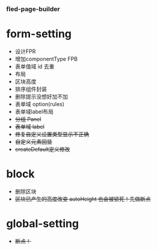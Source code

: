 ### fled-page-builder

# form-setting

- 设计FPR
- 增加componentType FPB
- 表单值域 id 去重
- 布局
- 区块高度
- 排序组件封装
- 删除提示没想好加不加
- 表单域 option(rules)
- 表单域label布局
- ~~分组 Panel~~
- ~~表单域 label~~
- ~~修复自定义设置类型显示不正确~~
- ~~自定义元素回显~~
- ~~createDefault定义修改~~

# block

- 删除区块
- ~~区块已产生的高度改变 autoHeight 也会被锁死！先做断点~~

# global-setting

- ~~断点！~~
